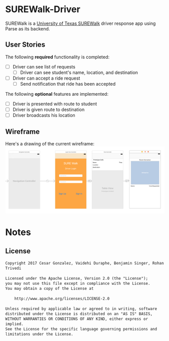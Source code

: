 # SUREWalk-Driver

SUREWalk is a [University of Texas SUREWalk](https://utsg.org/projects/sure-walk/) driver response app using Parse as its backend. 

## User Stories

The following **required** functionality is completed:

- [ ] Driver can see list of requests
  - [ ] Driver can see student's name, location, and destination
- [ ] Driver can accept a ride request
  - [ ] Send notification that ride has been accepted
  
The following **optional** features are implemented:

- [ ] Driver is presented with route to student
- [ ] Driver is given route to destination
- [ ] Driver broadcasts his location

## Wireframe

Here's a drawing of the current wireframe:
![alt tag](https://raw.githubusercontent.com/codepath-surewalk/SUREWalk-Driver/master/Wireframes/Wireframe.png)

# Notes

## License

    Copyright 2017 Cesar Gonzalez, Vaidehi Duraphe, Benjamin Singer, Rohan Trivedi

    Licensed under the Apache License, Version 2.0 (the "License");
    you may not use this file except in compliance with the License.
    You may obtain a copy of the License at

        http://www.apache.org/licenses/LICENSE-2.0

    Unless required by applicable law or agreed to in writing, software
    distributed under the License is distributed on an "AS IS" BASIS,
    WITHOUT WARRANTIES OR CONDITIONS OF ANY KIND, either express or implied.
    See the License for the specific language governing permissions and
    limitations under the License.
